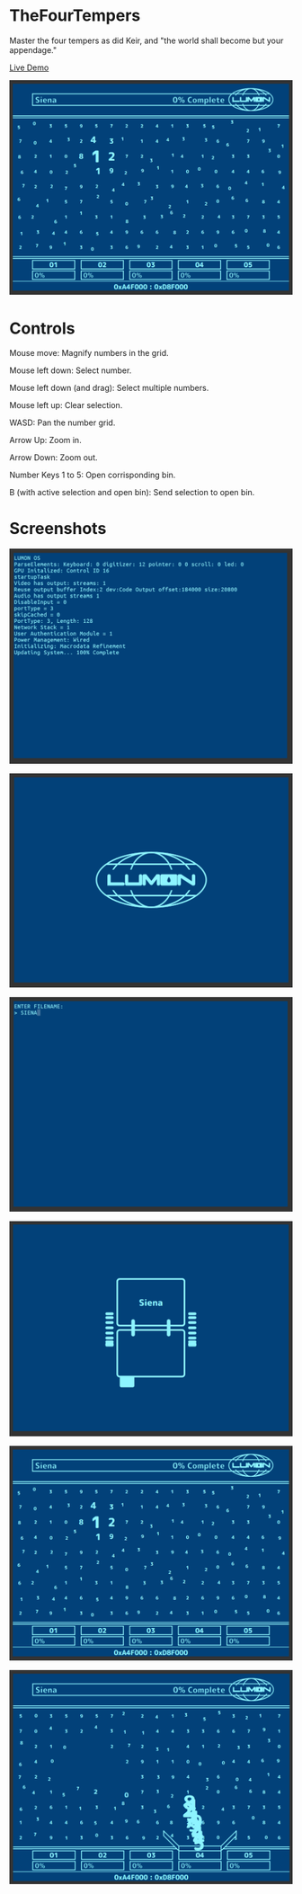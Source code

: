 # TheFourTempers

Master the four tempers as did Keir, and "the world shall become but your appendage."

[Live Demo](https://strawstack.github.io/TheFourTempers/)

[![](./screenshots/five.png)](https://strawstack.github.io/TheFourTempers/)

# Controls

Mouse move: Magnify numbers in the grid.

Mouse left down: Select number.

Mouse left down (and drag): Select multiple numbers.

Mouse left up: Clear selection.

WASD: Pan the number grid.

Arrow Up: Zoom in.

Arrow Down: Zoom out. 

Number Keys 1 to 5: Open corrisponding bin.

B (with active selection and open bin): Send selection to open bin. 

# Screenshots

![](./screenshots/one.png)

![](./screenshots/two.png)

![](./screenshots/three.png)

![](./screenshots/four.png)

![](./screenshots/five.png)

![](./screenshots/six.png)
